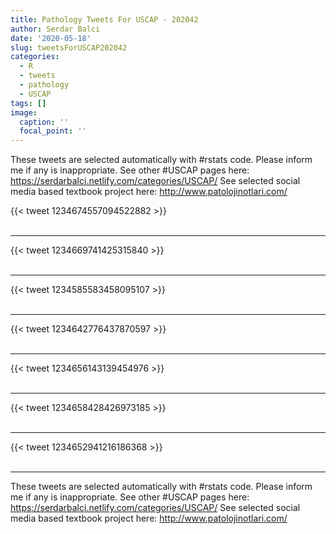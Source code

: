 ```yaml
---
title: Pathology Tweets For USCAP - 202042
author: Serdar Balci
date: '2020-05-18'
slug: tweetsForUSCAP202042
categories:
  - R
  - tweets
  - pathology
  - USCAP
tags: []
image:
  caption: ''
  focal_point: ''
---
```



These tweets are selected automatically with #rstats code. Please inform me if any is inappropriate.
See other #USCAP pages here: https://serdarbalci.netlify.com/categories/USCAP/ 
See selected social media based textbook project here: http://www.patolojinotlari.com/

{{< tweet 1234674557094522882 >}}
<br>
<br>
<hr>
{{< tweet 1234669741425315840 >}}
<br>
<br>
<hr>
{{< tweet 1234585583458095107 >}}
<br>
<br>
<hr>
{{< tweet 1234642776437870597 >}}
<br>
<br>
<hr>
{{< tweet 1234656143139454976 >}}
<br>
<br>
<hr>
{{< tweet 1234658428426973185 >}}
<br>
<br>
<hr>
{{< tweet 1234652941216186368 >}}
<br>
<br>
<hr>


These tweets are selected automatically with #rstats code. Please inform me if any is inappropriate.
See other #USCAP pages here: https://serdarbalci.netlify.com/categories/USCAP/ 
See selected social media based textbook project here: http://www.patolojinotlari.com/
